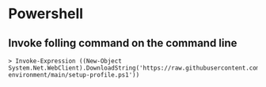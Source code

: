 # Powershell

## Invoke folling command on the command line
```
> Invoke-Expression ((New-Object System.Net.WebClient).DownloadString('https://raw.githubusercontent.com/erikgrahn13/pwsh-environment/main/setup-profile.ps1'))
